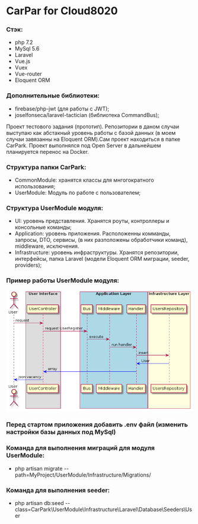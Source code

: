 # CarPar for Cloud8020

### Стэк:
- php 7.2
- MySql 5.6
- Laravel
- Vue.js
- Vuex
- Vue-router
- Eloquent ORM

### Дополнительные библиотеки:
 - firebase/php-jwt (для работы с JWT);
 - joselfonseca/laravel-tactician (библиотека CommandBus);

Проект тестового задания (прототип). Репозитории в даном случаи выступаю
как абстакный уровень работы с базой данных (в моем случаи завязанны на
Eloquent ORM).Сам проект находиться в папке CarPark.
Проект выполнялся под Open Server в дальнейшем планируется перенос на Docker.

### Структура папки CarPark:

- CommonModule: хранятся классы для мнгогократного использования;
- UserModule: Модуль по работе с пользователем;

### Структура UserModule модуля:
- UI: уровень представления. Хранятся роуты, контроллеры и консольные команды;
- Application: уровень приложения. Расположенны комманды, запросы, DTO, сервисы, 
 (в них разположены обработчики команд), middleware, исключения.
- Infrastructure: уровень инфраструктуры. Хранятся репозитории, интерфейсы,
  папка Laravel (модели Eloquent ORM миграции, seeder, providers);

### Пример работы UserModule модуля:
![alt text](docs/example.png)

### Перед стартом приложения добавить .env файл (изменить настройки базы данных под MySql)

### Команда для выполнения миграций для модуля UserModule:
- php artisan migrate --path=MyProject/UserModule/Infrastructure/Migrations/

### Команда для выполнения seeder:
- php artisan db:seed --class=CarPark\UserModule\Infrastructure\Laravel\Database\Seeders\User

 



